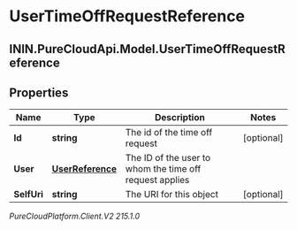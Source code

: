 # UserTimeOffRequestReference

## ININ.PureCloudApi.Model.UserTimeOffRequestReference

## Properties

|Name | Type | Description | Notes|
|------------ | ------------- | ------------- | -------------|
| **Id** | **string** | The id of the time off request | [optional] |
| **User** | [**UserReference**](UserReference) | The ID of the user to whom the time off request applies | |
| **SelfUri** | **string** | The URI for this object | [optional] |



_PureCloudPlatform.Client.V2 215.1.0_

